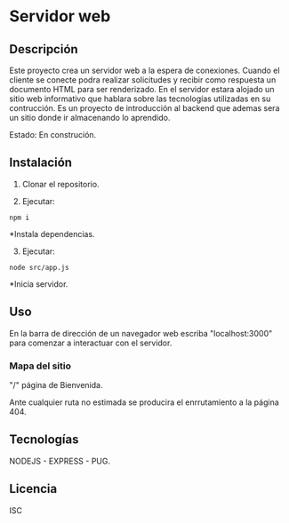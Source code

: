 # Servidor web


## Descripción

Este proyecto crea un servidor web a la espera de conexiones. Cuando el cliente se conecte podra realizar solicitudes y recibir como respuesta un documento HTML para ser renderizado. En el servidor estara alojado un sitio web informativo que hablara sobre las tecnologías utilizadas en su contrucción. Es un proyecto de introducción al backend que ademas sera un sitio donde ir almacenando lo aprendido.

Estado: En construción.

## Instalación

1. Clonar el repositorio.

2. Ejecutar:
```
npm i
```
*Instala dependencias.

3. Ejecutar:
```
node src/app.js
```
*Inicia servidor.

## Uso

En la barra de dirección de un navegador web escriba "localhost:3000" para comenzar a interactuar con el servidor.

### Mapa del sitio
"/" página de Bienvenida.

Ante cualquier ruta no estimada se producira el enrrutamiento a la página 404.


## Tecnologías

NODEJS - EXPRESS - PUG.

## Licencia

ISC